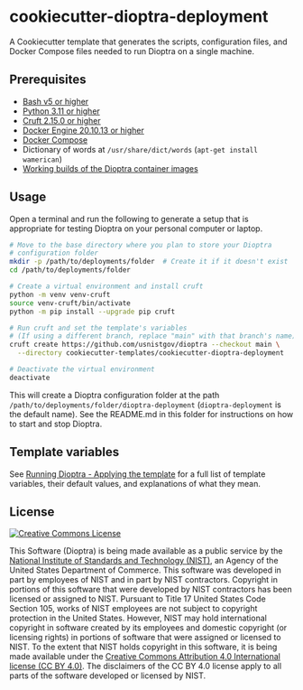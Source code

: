 # cookiecutter-dioptra-deployment

A Cookiecutter template that generates the scripts, configuration files, and Docker Compose files needed to run Dioptra on a single machine.

## Prerequisites

-   [Bash v5 or higher](https://tiswww.case.edu/php/chet/bash/bashtop.html)
-   [Python 3.11 or higher](https://www.python.org/)
-   [Cruft 2.15.0 or higher](https://cruft.github.io/cruft/)
-   [Docker Engine 20.10.13 or higher](https://docs.docker.com/engine/install/)
-   [Docker Compose](https://docs.docker.com/compose/install/)
-   Dictionary of words at `/usr/share/dict/words` (`apt-get install wamerican`)
-   [Working builds of the Dioptra container images](https://pages.nist.gov/dioptra/getting-started/building-the-containers.html)

## Usage

Open a terminal and run the following to generate a setup that is appropriate for testing Dioptra on your personal computer or laptop.

```sh
# Move to the base directory where you plan to store your Dioptra
# configuration folder
mkdir -p /path/to/deployments/folder  # Create it if it doesn't exist
cd /path/to/deployments/folder

# Create a virtual environment and install cruft
python -m venv venv-cruft
source venv-cruft/bin/activate
python -m pip install --upgrade pip cruft

# Run cruft and set the template's variables
# (If using a different branch, replace "main" with that branch's name)
cruft create https://github.com/usnistgov/dioptra --checkout main \
  --directory cookiecutter-templates/cookiecutter-dioptra-deployment

# Deactivate the virtual environment
deactivate
```

This will create a Dioptra configuration folder at the path `/path/to/deployments/folder/dioptra-deployment` (`dioptra-deployment` is the default name).
See the README.md in this folder for instructions on how to start and stop Dioptra.

## Template variables

See [Running Dioptra - Applying the template](https://pages.nist.gov/dioptra/getting-started/running-dioptra.html#applying-the-template) for a full list of template variables, their default values, and explanations of what they mean.

## License

[![Creative Commons License](https://i.creativecommons.org/l/by/4.0/88x31.png)](http://creativecommons.org/licenses/by/4.0/)

This Software (Dioptra) is being made available as a public service by the [National Institute of Standards and Technology (NIST)](https://www.nist.gov/), an Agency of the United States Department of Commerce.
This software was developed in part by employees of NIST and in part by NIST contractors.
Copyright in portions of this software that were developed by NIST contractors has been licensed or assigned to NIST.
Pursuant to Title 17 United States Code Section 105, works of NIST employees are not subject to copyright protection in the United States.
However, NIST may hold international copyright in software created by its employees and domestic copyright (or licensing rights) in portions of software that were assigned or licensed to NIST.
To the extent that NIST holds copyright in this software, it is being made available under the [Creative Commons Attribution 4.0 International license (CC BY 4.0)](http://creativecommons.org/licenses/by/4.0/).
The disclaimers of the CC BY 4.0 license apply to all parts of the software developed or licensed by NIST.
